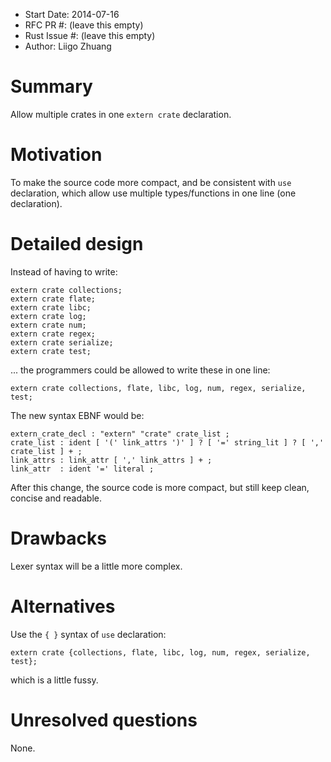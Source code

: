 - Start Date: 2014-07-16
- RFC PR #: (leave this empty)
- Rust Issue #: (leave this empty)
- Author: Liigo Zhuang

# Summary

Allow multiple crates in one `extern crate` declaration.

# Motivation

To make the source code more compact, and be consistent with `use` declaration, which allow use multiple types/functions in one line (one declaration).

# Detailed design

Instead of having to write:

```
extern crate collections;
extern crate flate;
extern crate libc;
extern crate log;
extern crate num;
extern crate regex;
extern crate serialize;
extern crate test;
```

... the programmers could be allowed to write these in one line:

```
extern crate collections, flate, libc, log, num, regex, serialize, test;
```

The new syntax EBNF would be:

```
extern_crate_decl : "extern" "crate" crate_list ;
crate_list : ident [ '(' link_attrs ')' ] ? [ '=' string_lit ] ? [ ',' crate_list ] + ;
link_attrs : link_attr [ ',' link_attrs ] + ;
link_attr  : ident '=' literal ;
```

After this change, the source code is more compact, but still keep clean, concise and readable.

# Drawbacks

Lexer syntax will be a little more complex.

# Alternatives

Use the `{ }` syntax of `use` declaration:

```
extern crate {collections, flate, libc, log, num, regex, serialize, test};
```

which is a little fussy.

# Unresolved questions

None.

